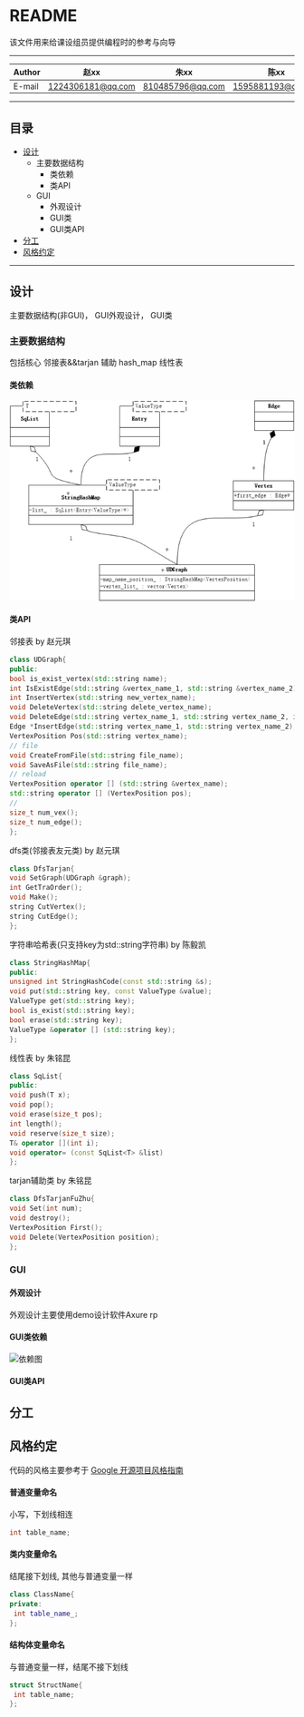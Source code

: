 README
===========================
该文件用来给课设组员提供编程时的参考与向导

****

|Author|赵xx|朱xx|陈xx
|---|---|---|---
|E-mail|1224306181@qq.com|810485796@qq.com|1595881193@qq.com

****

## 目录
* [设计](#设计) 
    * 主要数据结构
        *  类依赖
        *  类API
    * GUI
        *  外观设计
        *  GUI类
        *  GUI类API
* [分工](#分工)
* [风格约定](#风格约定)

****

## 设计
主要数据结构(非GUI)， GUI外观设计， GUI类
### 主要数据结构
包括核心 邻接表&&tarjan 辅助 hash_map 线性表
#### 类依赖
![依赖图](img_for_readme/1类依赖.png)
#### 类API
邻接表 by 赵元琪
```c++
class UDGraph{
public:
bool is_exist_vertex(std::string name);
int IsExistEdge(std::string &vertex_name_1, std::string &vertex_name_2);
int InsertVertex(std::string new_vertex_name);
void DeleteVertex(std::string delete_vertex_name);
void DeleteEdge(std::string vertex_name_1, std::string vertex_name_2, int num_delete);
Edge *InsertEdge(std::string vertex_name_1, std::string vertex_name_2);
VertexPosition Pos(std::string vertex_name);
// file
void CreateFromFile(std::string file_name);
void SaveAsFile(std::string file_name);
// reload
VertexPosition operator [] (std::string &vertex_name);
std::string operator [] (VertexPosition pos);
//
size_t num_vex();
size_t num_edge();
};
```

dfs类(邻接表友元类) by 赵元琪
```c++
class DfsTarjan{
void SetGraph(UDGraph &graph);
int GetTraOrder();
void Make();
string CutVertex();
string CutEdge();
};
```

字符串哈希表(只支持key为std::string字符串) by 陈毅凯
```c++
class StringHashMap{
public:
unsigned int StringHashCode(const std::string &s);
void put(std::string key, const ValueType &value);
ValueType get(std::string key);
bool is_exist(std::string key);
bool erase(std::string key);
ValueType &operator [] (std::string key);
};
```

线性表 by 朱铭昆
```c++
class SqList{
public:
void push(T x);
void pop();
void erase(size_t pos);
int length();
void reserve(size_t size);
T& operator [](int i);
void operator= (const SqList<T> &list)
};
```
tarjan辅助类 by 朱铭昆
```c++
class DfsTarjanFuZhu{
void Set(int num);
void destroy();
VertexPosition First();
void Delete(VertexPosition position);
};
```

### GUI
#### 外观设计
外观设计主要使用demo设计软件Axure rp
#### GUI类依赖
![依赖图](img_for_readme/1GUI类.png)
#### GUI类API
## 分工

## 风格约定
代码的风格主要参考于 [Google 开源项目风格指南](http://zh-google-styleguide.readthedocs.io/en/latest/google-cpp-styleguide/naming/)
#### 普通变量命名
小写，下划线相连
```c++
int table_name;
```
#### 类内变量命名
结尾接下划线, 其他与普通变量一样
```c++
class ClassName{
private:
 int table_name_;
};
```
#### 结构体变量命名
与普通变量一样，结尾不接下划线
```c++
struct StructName{
 int table_name;
};
```

